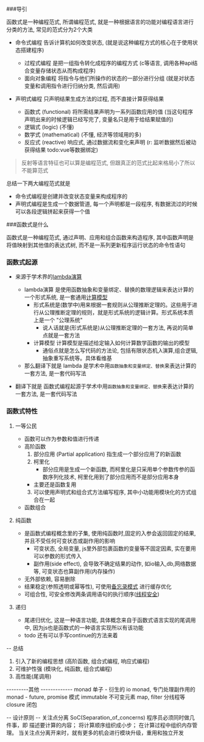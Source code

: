 ###导引

函数式是一种编程范式, 所谓编程范式, 就是一种根据语言的功能对编程语言进行分类的方法, 常见的范式分为2个大类

- 命令式编程 告诉计算机如何改变状态, (就是说这种编程方式的核心在于使用状态搭建程序)
    - 过程式编程 是把一组指令转化成程序的编程方式 (c等语言, 调用各种api结合变量存储状态从而构成程序)
    - 面向对象编程 将指令与他们所操作的状态的一部分进行分组 (就是对状态变量和调用指令进行归纳分类, 然后调用)

- 声明式编程 只声明结果生成方法的过程, 而不直接计算获得结果
    - 函数式 (functional) 将所需结果声明为一系列函数应用的值 (当这句程序声明出来的时候逻辑已经写完了, 变量名只是用于给结果赋值的)
    - 逻辑式 (logic) (不懂)
    - 数学式 (mathematical) (不懂, 经济等领域用的多)
    - 反应式 (reactive) 响应式, 通过数据流和变化来声明 (r: 监听数据然后被动获得结果 todo:vue等数据绑定)

> 反射等语言特征也可以算是编程范式, 但跟真正的范式比起来格局小了所以不能算范式

总结一下两大编程范式就是
- 命令式编程是创建并改变状态变量来构成程序的
- 声明式编程是生成一个数据管道, 每一个声明都是一段程序, 有数据流过的时候可以各段逻辑拼起来获得一个值


###函数式是什么


函数式是一种编程范式, 通过声明、应用和组合函数来构造程序, 其中函数声明是将值映射到其他值的表达式树, 而不是一系列更新程序运行状态的命令性语句


### 函数式起源
- 来源于学术界的[lambda演算](https://en.wikipedia.org/wiki/Lambda_calculus)
    - lambda演算 是使用函数抽象和变量绑定、替换的数理逻辑来表达计算的一个形式系统, 是一套通用[计算模型](https://en.wikipedia.org/wiki/Model_of_computation)
        - 形式系统是(数学中)用来根据一套规则从公理推断定理的。这些用于进行从公理推断定理的规则，就是形式系统的逻辑计算。形式系统本质上是一个 "公理系统"
            - 说人话就是(形式系统是)从公理推断定理的一套方法, 再说的简单点就是一套方法
        - 计算模型 计算模型是描述给定输入如何计算数学函数的输出的模型
            - 通俗点就是怎么写代码的方法论, 包括有限状态机,λ演算,组合逻辑,抽象重写系统等。具体看维基
    - 那么翻译下就是 lambda 是学术中用`函数抽象和变量绑定、替换`来表达计算的一套方法, 是一套代码写法

- 翻译下就是 函数式编程起源于学术中用`函数抽象和变量绑定、替换`来表达计算的一套方法, 是一套代码写法


### 函数式特性
1. 一等公民
    - 函数可以作为参数和值进行传递
    - 高阶函数
        1. 部分应用 (Partial application) 指生成一个部分应用了的新函数
        2. 柯里化
            - 部分应用是生成一个新函数, 而柯里化是只采用单个参数传参的函数序列化技术, 柯里化用到了部分应用而不是部分应用本身
        - 主要还是函数复用
        3. 可以使用声明式和组合式方法编写程序, 其中小功能用模块化的方式组合在一起
    - 函数组合


2. 纯函数
    - 是函数式编程概念里的子集, 使用纯函数时,固定的入参会返回固定的结果, 并且不受任何可变状态或副作用的影响
        - 可变状态, 全局变量, js里外部包裹函数的变量等不固定因素, 实在要用可以参数的形式传入
        - 副作用(side effect), 会导致不确定结果的动作, 如io输入,db,网络数据等, 可变状态也算副作用(内存操作)
    - 无外部依赖, 容易删除
    - 结果稳定(参照透明或幂等性), 可使用[备忘录模式](https://en.wikipedia.org/wiki/Memoization) 进行缓存优化
    - 可组合性, 可安全修改两条调用语句的执行顺序([线程安全](https://en.wikipedia.org/wiki/Thread_safety))


3. 递归
    - 尾递归优化, 这是一种语言功能, 具体概念来自于函数式语言实现的尾调用中, 因为js也是函数式的一种语言实现所以有该功能
    - todo 还有可以手写continue的方法来着


-- 总结
1. 引入了新的编程思想 (高阶函数, 组合式编程, 响应式编程)
2. 可维护性强 (模块化, 纯函数, 组合式编程)
3. 高性能(尾调用)


---------其他 -------------
monad 单子
    - 衍生的 io monad, 专门处理副作用的monad
    - future, promise 模式
immutable 不可变元素
map, filter 分线程等
closure 闭包

-- 设计原则 --
关注点分离 SoC(Separation_of_concerns)
    程序员必须同时做几件事，即
        描述要计算的内容；
        将计算顺序组织成小步；
        在计算过程中组织内存管理。
当关注点分离开来时，就有更多的机会进行模块升级，重用和独立开发



